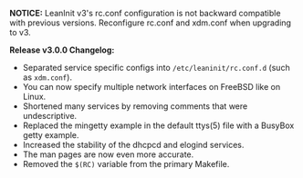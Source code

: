 **NOTICE:** LeanInit v3's rc.conf configuration is not backward compatible with previous versions. Reconfigure rc.conf and xdm.conf when upgrading to v3.

**Release v3.0.0 Changelog:**
* Separated service specific configs into `/etc/leaninit/rc.conf.d` (such as `xdm.conf`).
* You can now specify multiple network interfaces on FreeBSD like on Linux.
* Shortened many services by removing comments that were undescriptive.
* Replaced the mingetty example in the default ttys(5) file with a BusyBox getty example.
* Increased the stability of the dhcpcd and elogind services.
* The man pages are now even more accurate.
* Removed the `$(RC)` variable from the primary Makefile.
